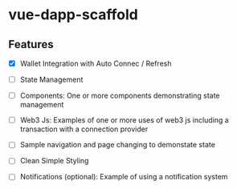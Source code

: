 # vue-dapp-scaffold

## Features

- [x] Wallet Integration with Auto Connec / Refresh

- [ ] State Management

- [ ] Components: One or more components demonstrating state management

- [ ] Web3 Js: Examples of one or more uses of web3 js including a transaction with a connection provider

- [ ] Sample navigation and page changing to demonstate state

- [ ] Clean Simple Styling 

- [ ] Notifications (optional): Example of using a notification system